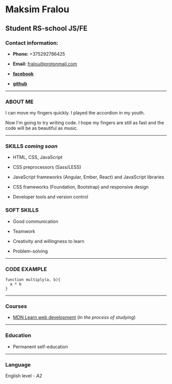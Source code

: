# **Maksim Fralou**

## Student RS-school JS/FE

### **Contact information:**

- **Phone:** +375292786425

- **Email:** fralou@protonmail.com

- **[facebook](https://facebook.com/maxfralou)**

- **[github](https://github.com/MaxFralou)**

---

### **ABOUT ME**

I can move my fingers quickly. I played the accordion in my youth.

Now I'm going to try writing code. I hope my fingers are still as fast and the code will be as beautiful as music.

---

### **SKILLS** *coming soon*

- HTML, CSS, JavaScript

- CSS preprocessors (Sass/LESS)

- JavaScript frameworks (Angular, Ember, React) and JavaScript libraries 

- CSS frameworks (Foundation, Bootstrap) and responsive design

- Developer tools and version control

### **SOFT SKILLS**

- Good communication

- Teamwork 
 
- Creativity and willingness to learn

- Problem-solving 

---

### **CODE EXAMPLE**

``` 
function multiply(a, b){
  a * b
}
```
---

### **Сourses**

- [MDN Learn web development](https://developer.mozilla.org/en-US/docs/Learn) (*In the process of studying*)

---

### **Education**

- Permanent self-education

---

### **Language**

English level - *A2*